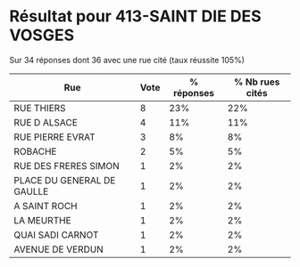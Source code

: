 # Résultat pour 413-SAINT DIE DES VOSGES

Sur 34 réponses dont 36 avec une rue cité (taux réussite 105%)

| Rue | Vote | % réponses | % Nb rues cités|
|-----|------|------------|----------------|
| RUE THIERS | 8 | 23% | 22%|
| RUE D ALSACE | 4 | 11% | 11%|
| RUE PIERRE EVRAT | 3 | 8% | 8%|
| ROBACHE | 2 | 5% | 5%|
| RUE DES FRERES SIMON | 1 | 2% | 2%|
| PLACE DU GENERAL DE GAULLE | 1 | 2% | 2%|
| A SAINT ROCH | 1 | 2% | 2%|
| LA MEURTHE | 1 | 2% | 2%|
| QUAI SADI CARNOT | 1 | 2% | 2%|
| AVENUE DE VERDUN | 1 | 2% | 2%|
